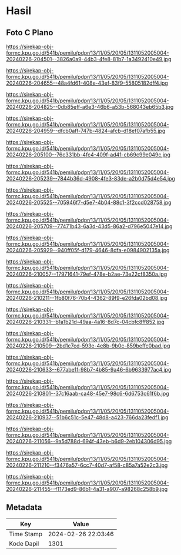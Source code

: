 # Hasil

## Foto C Plano

https://sirekap-obj-formc.kpu.go.id/541b/pemilu/pdpr/13/11/05/20/05/1311052005004-20240226-204501--3826a0a9-44b3-4fe8-81b7-1a3492410e49.jpg

https://sirekap-obj-formc.kpu.go.id/541b/pemilu/pdpr/13/11/05/20/05/1311052005004-20240226-204655--48a4fd61-408e-43ef-83f9-55805182dff4.jpg

https://sirekap-obj-formc.kpu.go.id/541b/pemilu/pdpr/13/11/05/20/05/1311052005004-20240226-204825--0db85eff-a6e3-46b6-a53b-568043eb65b3.jpg

https://sirekap-obj-formc.kpu.go.id/541b/pemilu/pdpr/13/11/05/20/05/1311052005004-20240226-204959--dfcb0aff-747b-4824-afcb-d18ef07afb55.jpg

https://sirekap-obj-formc.kpu.go.id/541b/pemilu/pdpr/13/11/05/20/05/1311052005004-20240226-205100--76c331bb-4fc4-409f-ad41-cb69c99e049c.jpg

https://sirekap-obj-formc.kpu.go.id/541b/pemilu/pdpr/13/11/05/20/05/1311052005004-20240226-205239--7844b36d-4908-4fe3-83de-a2b0d75d4e54.jpg

https://sirekap-obj-formc.kpu.go.id/541b/pemilu/pdpr/13/11/05/20/05/1311052005004-20240226-205525--705946f7-d5e7-4b04-88c1-3f2ccd028758.jpg

https://sirekap-obj-formc.kpu.go.id/541b/pemilu/pdpr/13/11/05/20/05/1311052005004-20240226-205709--77471b43-6a3d-43d5-86a2-d796e5047e14.jpg

https://sirekap-obj-formc.kpu.go.id/541b/pemilu/pdpr/13/11/05/20/05/1311052005004-20240226-205929--940ff05f-d179-4646-8dfa-e0984902135a.jpg

https://sirekap-obj-formc.kpu.go.id/541b/pemilu/pdpr/13/11/05/20/05/1311052005004-20240226-210057--17971641-79ef-478e-b2ae-73e22cf8350a.jpg

https://sirekap-obj-formc.kpu.go.id/541b/pemilu/pdpr/13/11/05/20/05/1311052005004-20240226-210211--1fb80f76-70b4-4362-89f9-e26fda02bd08.jpg

https://sirekap-obj-formc.kpu.go.id/541b/pemilu/pdpr/13/11/05/20/05/1311052005004-20240226-210331--b1a1b21d-49aa-4a16-8d7c-04cbfc8ff852.jpg

https://sirekap-obj-formc.kpu.go.id/541b/pemilu/pdpr/13/11/05/20/05/1311052005004-20240226-210509--2bd1c7cd-593e-4e8b-9b0c-859beffc0bad.jpg

https://sirekap-obj-formc.kpu.go.id/541b/pemilu/pdpr/13/11/05/20/05/1311052005004-20240226-210633--677abe1f-98b7-4b85-9a46-6b9633977ac4.jpg

https://sirekap-obj-formc.kpu.go.id/541b/pemilu/pdpr/13/11/05/20/05/1311052005004-20240226-210801--37c16aab-ca48-45e7-98c6-6d6753c61f6b.jpg

https://sirekap-obj-formc.kpu.go.id/541b/pemilu/pdpr/13/11/05/20/05/1311052005004-20240226-210937--51b6c51c-5e47-48d8-a423-766da23fedf1.jpg

https://sirekap-obj-formc.kpu.go.id/541b/pemilu/pdpr/13/11/05/20/05/1311052005004-20240226-211056--9a5d788d-694f-43eb-b6d9-2eb104306d95.jpg

https://sirekap-obj-formc.kpu.go.id/541b/pemilu/pdpr/13/11/05/20/05/1311052005004-20240226-211210--f3476a57-6cc7-40d7-af58-c85a7a52e2c3.jpg

https://sirekap-obj-formc.kpu.go.id/541b/pemilu/pdpr/13/11/05/20/05/1311052005004-20240226-211455--f1173ed9-86b1-4a31-a907-a98268c258b9.jpg


## Metadata

| Key        | Value               |
| ---------- | ------------------- |
| Time Stamp | 2024-02-26 22:03:46 |
| Kode Dapil | 1301                |



